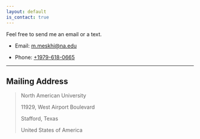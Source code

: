 ```yaml
---
layout: default
is_contact: true
---
```


Feel free to send me an email or a text. 

* Email: [m.meskhi@na.edu](mailto:m.meskhi@na.edu)

* Phone: [+1979-618-0665](tel:+1979-618-0665)

---

## Mailing Address

> North American University
>
> 11929, West Airport Boulevard
>
>
> Stafford, Texas
>
> United States of America

